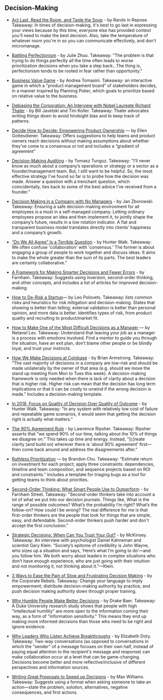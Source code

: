 ## Decision-Making

- [Act Last, Read the Room, and Taste the Soup](http://randsinrepose.com/archives/act-last-read-the-room-and-taste-the-soup) - by Rands in Repose. Takeaway: In times of decision-making, it's best to go last in expressing your views because by this time, everyone else has provided context you'll need to make the best decision. Also, take the temperature of whatever room you're in so you can communicate effectively, and don't micromanage.

- [Battling Perfectionism](https://medium.com/the-year-of-the-looking-glass/battling-perfectionism-713537a8b8b6) - by Julie Zhuo. Takeaway: "The problem is that trying to do things perfectly all the time often leads to worse prioritization decisions when you take a step back...The thing is, perfectionism tends to be rooted in fear rather than opportunity."

- [Business Value Game](https://www.agile42.com/en/business-value-game/) - by Andrea Tomasini. Takeaway: an interactive game in which a "product management board" of stakeholders decides, in a manner inspired by Planning Poker, which goals to prioritize based on relative value to the business.

- [Debiasing the Corporation: An Interview with Nobel Laureate Richard Thaler](https://www.mckinsey.com/business-functions/strategy-and-corporate-finance/our-insights/debiasing-the-corporation-an-interview-with-nobel-laureate-richard-thaler) - by Bill Javetski and Tim Koller. Takeaway: Thaler advocates writing things down to avoid hindsight bias and to keep track of patterns. 

- [Decide How to Decide: Empowering Product Ownership](https://medium.com/@ellengott/decide-how-to-decide-empowering-product-ownership-97a54be29e7) — by Ellen Gottesdiener. Takeaway: Offers suggestions to help teams and product owners reach decisions without making assumptions about whether they’ve come to a consensus or not and includes a “gradient of agreement”

- [Decision-Making Auditing](http://tomtunguz.com/decision-making-auditing/) - by Tomasz Tunguz. Takeaway: "I’ll never know as much about a company’s operations or strategy or a sector as a founder/management team. But, I still want to be helpful. So, the most effective strategy I’ve found so far is to probe how the decision was made. Answer a question with a trenchant question, which coincidentally, ties back to some of the best advice I’ve received from a founder."
 
 - [Decision Making in a Company with No Managers](https://www.infoq.com/articles/decisions-company-no-managers) - by Jan Zborowski. Takeaway: Ensuring a safe decision-making environment for all employees is a must in a self-managed company. Letting ordinary employees propose an idea and then implement it, to jointly shape the company’s future, results in a low rotation indicator. A flat and transparent business model translates directly into clients’ happiness and a company’s growth.
 
- [“Do We All Agree” Is a Terrible Question](https://medium.com/@hunterwalk/do-we-all-agree-is-a-terrible-question-14499769591b) - by Hunter Walk. Takeaway: We often confuse 'collaboration' with 'consensus.' The former is about engaging a group of people to work together and discuss ideas. It aims to make the whole greater than the sum of its parts. The best leaders are certainly collaborative."

- [A Framework for Making Smarter Decisions and Fewer Errors](https://fs.blog/smart-decisions/) - by Farnham. Takeaway: Suggests using inversion, second-order thinking, and other concepts, and includes a list of articles for improved decision-making.

- [How to De-Risk a Startup](https://codingvc.com/how-to-de-risk-a-startup/)— by Leo Polovets. Takeaway: lists common risks and heuristics for risk mitigation and decision-making. States that showing is better than telling; external validation is better than personal opinion, and more data is better. Identifies types of risk, from product quality and recruiting to product/market fit.

- [How to Make One of the Most Difficult Decisions as a Manager](https://medium.com/@lnetanel/how-to-make-one-of-the-most-difficult-decisions-as-a-manager-6b1a1f0d1d6a) — by Netanel Lev. Takeaway: Understand that leaving your job as a manager is a process with emotions involved. Find a mentor to guide you through the situation, have an exit plan, don’t blame other people or be blindly loyal, and trust your instincts.

- [How We Make Decisions at Coinbase](https://medium.com/@barmstrong/how-we-make-decisions-at-coinbase-cd6c630322e9) - by Brian Armstrong. Takeaway: "The vast majority of decisions in a company are low-risk and should be made unilaterally by the owner of that area (e.g. should we move the stand up meeting from Mon to Tues this week). A decision-making framework is only needed when there is lack of clarity about a decision that is higher risk. Higher risk can mean that the decision has long term implications or that it can be costly to unwind if the wrong decision is made." Includes a decision-making template. 

- [In 2018, Focus on Quality of Decision Over Quality of Outcome](https://hunterwalk.com/2018/01/01/in-2018-focus-on-quality-of-decision-over-quality-of-outcome/) - by Hunter Walk. Takeaway: "In any system with relatively low cost of failure and repeatable game scenarios, it would seem that getting the decision right is actually what matters."

- [The 90% Agreement Rule](https://hackernoon.com/the-90-agreement-rule-36757dcc8eaa) - by Lawrence Ripsher. Takeaway: Ripsher asserts that "we spend 90% of our time, talking about the 10% of things we disagree on." This takes up time and energy. Instead, "[c]reate clarity (and build on) wherever there is ‘about 90% agreement’ first— then come back around and address the disagreements after."

- [Ruthless Prioritization](https://blackboxofpm.com/ruthless-prioritization-e4256e3520a9) — by Brandon Chu. Takeaway: “Estimate return on investment for each project; apply three constraints: dependencies, timeline and team composition, and sequence projects based on ROI and constraints.” Includes a template for triaging bugs as a tool for getting teams to think about priorities.

- [Second-Order Thinking: What Smart People Use to Outperform](https://www.fs.blog/2016/04/second-level-thinking/) - by Farnham Street. Takeaway: "Second-order thinkers take into account a lot of what we put into our decision journals. Things like, What is the range of possible outcomes? What’s the probability I’m right? What’s the follow-on? How could I be wrong? The real difference for me is that first-order thinkers are the people that look for things that are simple, easy, and defendable. Second-order thinkers push harder and don't accept the first conclusion."

- [Strategic Decisions: When Can You Trust Your Gut?](https://www.mckinsey.com/business-functions/strategy-and-corporate-finance/our-insights/strategic-decisions-when-can-you-trust-your-gut) - by McKinsey. Takeaway: An interview with psychologist Daniel Kahneman and scientist Gary Klein. “Society’s epitome of credibility is John Wayne, who sizes up a situation and says, ‘Here’s what I’m going to do’—and you follow him. We both worry about leaders in complex situations who don’t have enough experience, who are just going with their intuition and not monitoring it, not thinking about it.”—Klein.

- [3 Ways to Ease the Pain of Slow and Frustrating Decision Making](http://corporate-rebels.com/rebellious-practices-distributed-authority/) - by the Corporate Rebels. Takeaway: Change your language to imply empowerment; distribute decision-making authority by practice, and push decision making authority down through proper training.

- [Why Humble People Make Better Decisions](https://journal.thriveglobal.com/why-humble-people-make-better-decisions-d18e6ad6180a#.hy27xhl36) - by Drake Baer. Takeaway: A Duke University research study shows that people with high "intellectual humility" are more open to the information coming their way, as a form of "information sensitivity." This means they end up making more informed decisions than those who need to be right and ignore evidence.

- [Why Leaders Who Listen Achieve Breakthroughs](https://www.strategy-business.com/blog/Why-Leaders-Who-Listen-Achieve-Breakthroughs?__s=ns1epkqjs8qj1ggjuafv) - by Elizabeth Doty. Takeaway: Two-way conversations (as opposed to conversations in which the "sender" of a message focuses on their own half, instead of paying equal attention to the recipient's message and response) can make collaboration occur at a level that can be game-changing. Decisions become better and more reflective/inclusive of different perspectives and information sources. 

- [Writing Great Proposals to Speed up Decisions](https://medium.com/@maxthelion/writing-proposals-to-speed-up-decisions-8a13d4122649) - by Max Williams. Takeaway: Suggests using a format when asking someone to take an action—state the problem, solution, alternatives, negative consequences, and first actions.
